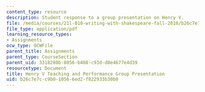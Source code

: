 ```yaml
---
content_type: resource
description: Student response to a group presentation on Henry V.
file: /media/courses/21l-010-writing-with-shakespeare-fall-2010/b26c7e7cc9b010566ed2f822933b30b0_MIT21L_010F10_assn10.pdf
file_type: application/pdf
learning_resource_types:
- Assignments
ocw_type: OCWFile
parent_title: Assignments
parent_type: CourseSection
parent_uid: 3318280b-8056-b488-c93d-d8e4677e4d39
resourcetype: Document
title: Henry V Teaching and Performance Group Presentation
uid: b26c7e7c-c9b0-1056-6ed2-f822933b30b0
---
```

